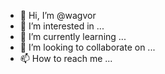 - 👋 Hi, I’m @wagvor
- 👀 I’m interested in ...
- 🌱 I’m currently learning ...
- 💞️ I’m looking to collaborate on ...
- 📫 How to reach me ...

<!---
wagvor/wagvor is a ✨ special ✨ repository because its `README.md` (this file) appears on your GitHub profile.
You can click the Preview link to take a look at your changes.
--->

